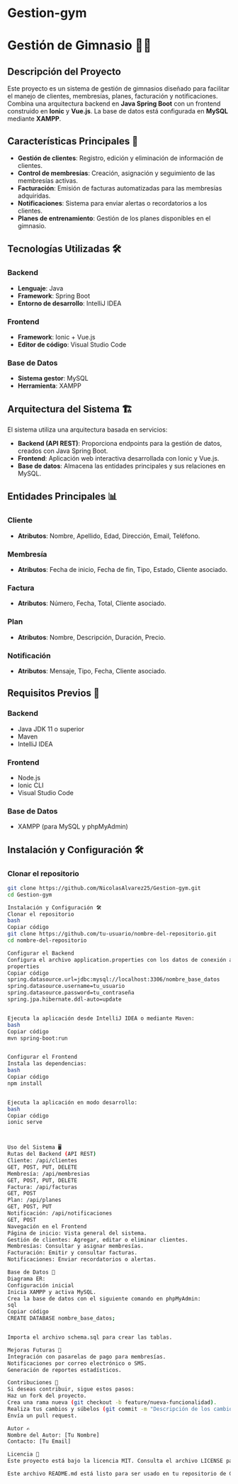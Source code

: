 # Gestion-gym
# Gestión de Gimnasio 🏋️‍♂️

## Descripción del Proyecto
Este proyecto es un sistema de gestión de gimnasios diseñado para facilitar el manejo de clientes, membresías, planes, facturación y notificaciones. Combina una arquitectura backend en **Java Spring Boot** con un frontend construido en **Ionic** y **Vue.js**. La base de datos está configurada en **MySQL** mediante **XAMPP**.

## Características Principales 🌟
- **Gestión de clientes**: Registro, edición y eliminación de información de clientes.
- **Control de membresías**: Creación, asignación y seguimiento de las membresías activas.
- **Facturación**: Emisión de facturas automatizadas para las membresías adquiridas.
- **Notificaciones**: Sistema para enviar alertas o recordatorios a los clientes.
- **Planes de entrenamiento**: Gestión de los planes disponibles en el gimnasio.

## Tecnologías Utilizadas 🛠️

### Backend
- **Lenguaje**: Java  
- **Framework**: Spring Boot  
- **Entorno de desarrollo**: IntelliJ IDEA  

### Frontend
- **Framework**: Ionic + Vue.js  
- **Editor de código**: Visual Studio Code  

### Base de Datos
- **Sistema gestor**: MySQL  
- **Herramienta**: XAMPP  

## Arquitectura del Sistema 🏗️
El sistema utiliza una arquitectura basada en servicios:
- **Backend (API REST)**: Proporciona endpoints para la gestión de datos, creados con Java Spring Boot.
- **Frontend**: Aplicación web interactiva desarrollada con Ionic y Vue.js.
- **Base de datos**: Almacena las entidades principales y sus relaciones en MySQL.

## Entidades Principales 📊
### Cliente
- **Atributos**: Nombre, Apellido, Edad, Dirección, Email, Teléfono.  

### Membresía
- **Atributos**: Fecha de inicio, Fecha de fin, Tipo, Estado, Cliente asociado.  

### Factura
- **Atributos**: Número, Fecha, Total, Cliente asociado.  

### Plan
- **Atributos**: Nombre, Descripción, Duración, Precio.  

### Notificación
- **Atributos**: Mensaje, Tipo, Fecha, Cliente asociado.  

## Requisitos Previos 🔧

### Backend
- Java JDK 11 o superior  
- Maven  
- IntelliJ IDEA

### Frontend
- Node.js  
- Ionic CLI  
- Visual Studio Code  

### Base de Datos
- XAMPP (para MySQL y phpMyAdmin)  

## Instalación y Configuración 🛠️

### Clonar el repositorio
```bash
git clone https://github.com/NicolasAlvarez25/Gestion-gym.git
cd Gestion-gym

Instalación y Configuración 🛠️
Clonar el repositorio
bash
Copiar código
git clone https://github.com/tu-usuario/nombre-del-repositorio.git
cd nombre-del-repositorio

Configurar el Backend
Configura el archivo application.properties con los datos de conexión a MySQL:
properties
Copiar código
spring.datasource.url=jdbc:mysql://localhost:3306/nombre_base_datos
spring.datasource.username=tu_usuario
spring.datasource.password=tu_contraseña
spring.jpa.hibernate.ddl-auto=update


Ejecuta la aplicación desde IntelliJ IDEA o mediante Maven:
bash
Copiar código
mvn spring-boot:run


Configurar el Frontend
Instala las dependencias:
bash
Copiar código
npm install


Ejecuta la aplicación en modo desarrollo:
bash
Copiar código
ionic serve



Uso del Sistema 🖥️
Rutas del Backend (API REST)
Cliente: /api/clientes
GET, POST, PUT, DELETE
Membresía: /api/membresias
GET, POST, PUT, DELETE
Factura: /api/facturas
GET, POST
Plan: /api/planes
GET, POST, PUT
Notificación: /api/notificaciones
GET, POST
Navegación en el Frontend
Página de inicio: Vista general del sistema.
Gestión de clientes: Agregar, editar o eliminar clientes.
Membresías: Consultar y asignar membresías.
Facturación: Emitir y consultar facturas.
Notificaciones: Enviar recordatorios o alertas.

Base de Datos 📂
Diagrama ER:
Configuración inicial
Inicia XAMPP y activa MySQL.
Crea la base de datos con el siguiente comando en phpMyAdmin:
sql
Copiar código
CREATE DATABASE nombre_base_datos;


Importa el archivo schema.sql para crear las tablas.

Mejoras Futuras 🚀
Integración con pasarelas de pago para membresías.
Notificaciones por correo electrónico o SMS.
Generación de reportes estadísticos.

Contribuciones 🤝
Si deseas contribuir, sigue estos pasos:
Haz un fork del proyecto.
Crea una rama nueva (git checkout -b feature/nueva-funcionalidad).
Realiza tus cambios y súbelos (git commit -m "Descripción de los cambios").
Envía un pull request.

Autor ✍️
Nombre del Autor: [Tu Nombre]
Contacto: [Tu Email]

Licencia 📜
Este proyecto está bajo la licencia MIT. Consulta el archivo LICENSE para más detalles.

Este archivo README.md está listo para ser usado en tu repositorio de Git. Puedes adaptarlo según los detalles específicos de tu proyecto y agregar elementos como capturas de pantalla, enlaces externos o ejemplos de uso.

